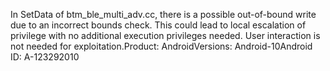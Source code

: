 In SetData of btm_ble_multi_adv.cc, there is a possible out-of-bound write due to an incorrect bounds check. This could lead to local escalation of privilege with no additional execution privileges needed. User interaction is not needed for exploitation.Product: AndroidVersions: Android-10Android ID: A-123292010